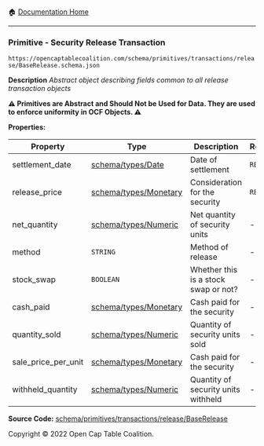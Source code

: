 :house: [Documentation Home](/README.md)

---

### Primitive - Security Release Transaction

`https://opencaptablecoalition.com/schema/primitives/transactions/release/BaseRelease.schema.json`

**Description** _Abstract object describing fields common to all release transaction objects_

**:warning: Primitives are Abstract and Should Not be Used for Data. They are used to enforce uniformity in OCF Objects. :warning:**

**Properties:**

| Property            | Type                                                    | Description                          | Required   |
| ------------------- | ------------------------------------------------------- | ------------------------------------ | ---------- |
| settlement_date     | [schema/types/Date](/docs/schema/types/Date.md)         | Date of settlement                   | `REQUIRED` |
| release_price       | [schema/types/Monetary](/docs/schema/types/Monetary.md) | Consideration for the security       | `REQUIRED` |
| net_quantity        | [schema/types/Numeric](/docs/schema/types/Numeric.md)   | Net quantity of security units       | -          |
| method              | `STRING`                                                | Method of release                    | -          |
| stock_swap          | `BOOLEAN`                                               | Whether this is a stock swap or not? | -          |
| cash_paid           | [schema/types/Monetary](/docs/schema/types/Monetary.md) | Cash paid for the security           | -          |
| quantity_sold       | [schema/types/Numeric](/docs/schema/types/Numeric.md)   | Quantity of security units sold      | -          |
| sale_price_per_unit | [schema/types/Monetary](/docs/schema/types/Monetary.md) | Cash paid for the security           | -          |
| withheld_quantity   | [schema/types/Numeric](/docs/schema/types/Numeric.md)   | Quantity of security units withheld  | -          |

**Source Code:** [schema/primitives/transactions/release/BaseRelease](/schema/primitives/transactions/release/BaseRelease.schema.json)

Copyright © 2022 Open Cap Table Coalition.
